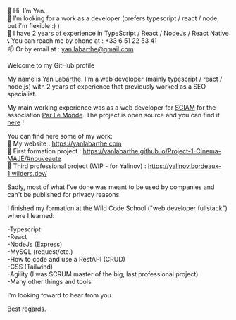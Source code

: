 👋 Hi, I’m Yan.  
👀 I’m looking for a work as a developer (prefers typescript / react / node, but i'm flexible :) )  
🌱 I have 2 years of experience in TypeScript / React / NodeJs / React Native  
📞 You can reach me by phone at : +33 6 51 22 53 41  
📫 Or by email at : yan.labarthe@gmail.com  
  
  
Welcome to my GitHub profile  

My name is Yan Labarthe. I'm a web developer (mainly typescript / react / node.js) with 2 years of experience that previously worked as a SEO specialist.  

My main working experience was as a web developer for [SCIAM](https://sciam.fr/fr/) for the association [Par Le Monde](https://www.parlemonde.org/). The project is open source and you can find it [here](https://github.com/parlemonde/1village/) !  
  
You can find here some of my work:  
🔗 My website : https://yanlabarthe.com  
🔗 First formation project : https://yanlabarthe.github.io/Project-1-Cinema-MAJE/#nouveaute  
🔗 Third professional project (WIP - for Yalinov) : https://yalinov.bordeaux-1.wilders.dev/  

Sadly, most of what I've done was meant to be used by companies and can't be published for privacy reasons.  
  
I finished my formation at the Wild Code School ("web developer fullstack") where I learned:  

-Typescript  
-React  
-NodeJs (Express)  
-MySQL (request/etc.)  
-How to code and use a RestAPI (CRUD)  
-CSS (Tailwind)  
-Agility (I was SCRUM master of the big, last professional project)  
-Many other things and tools  
  
I'm looking foward to hear from you.  
  
Best regards.
